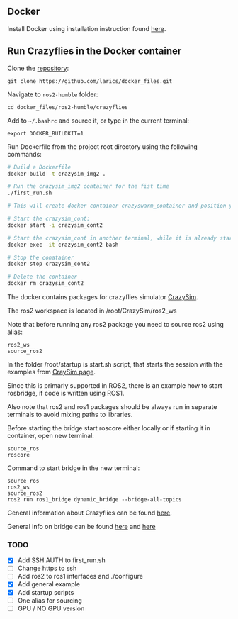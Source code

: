 ## Docker
Install Docker using installation instruction found [here](https://docs.docker.com/engine/install/ubuntu/).

## Run Crazyflies in the Docker container

Clone the [repository](https://github.com/larics/docker_files):
```
git clone https://github.com/larics/docker_files.git

```
Navigate to `ros2-humble` folder:
```
cd docker_files/ros2-humble/crazyflies

```
Add  to  `~/.bashrc` and source it, or type in the current terminal:
```
export DOCKER_BUILDKIT=1
```
Run Dockerfile from the project root directory using the following commands:
```bash
# Build a Dockerfile
docker build -t crazysim_img2 .

# Run the crazysim_img2 container for the fist time
./first_run.sh

# This will create docker container crazyswarm_container and position you into the container

# Start the crazysim_cont:
docker start -i crazysim_cont2

# Start the crazysim_cont in another terminal, while it is already started:
docker exec -it crazysim_cont2 bash

# Stop the conatainer
docker stop crazysim_cont2

# Delete the container
docker rm crazysim_cont2

```
The docker contains packages for crazyflies simulator [CrazySim](https://github.com/gtfactslab/CrazySim).

The ros2 workspace is located in /root/CrazySim/ros2_ws

Note that before running any ros2 package you need to source ros2  using alias:

```
ros2_ws
source_ros2
```

In the folder /root/startup is start.sh script, that starts the session with the examples from [CraySim page](https://github.com/gtfactslab/CrazySim).

Since this is primarly supported in ROS2, there is an example how to start rosbridge, if code is written using ROS1.

Also note that ros2 and ros1 packages should be always run in separate terminals to avoid mixing paths to libraries.

Before starting the bridge start roscore either locally or if starting it in container, open new terminal:

```
source_ros
roscore
```

Command to start bridge in the new terminal:

```
source_ros
ros2_ws
source_ros2
ros2 run ros1_bridge dynamic_bridge --bridge-all-topics
```

General information about Crazyflies can be found [here](https://www.bitcraze.io/products/crazyflie-2-1/).

General info on bridge can be found [here](https://github.com/ros2/ros1_bridge/blob/master/README.md) and [here](https://docs.ros.org/en/humble/How-To-Guides/Using-ros1_bridge-Jammy-upstream.html)

### TODO

- [x] Add SSH AUTH to first_run.sh
- [ ] Change https to ssh
- [ ] Add ros2 to ros1 interfaces and ./configure
- [x] Add general example
- [x] Add startup scripts
- [ ] One alias for sourcing
- [ ] GPU / NO GPU version
